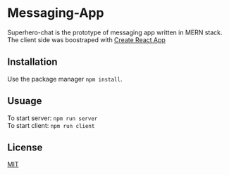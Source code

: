 # Messaging-App
Superhero-chat is the prototype of messaging app written in MERN stack.\
The client side was boostraped with [Create React App](https://github.com/facebook/create-react-app)

## Installation
Use the package manager `npm install`.

## Usuage
To start server: `npm run server`\
To start client: `npm run client`

## License
[MIT](https://choosealicense.com/licenses/mit/)